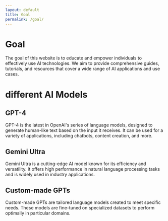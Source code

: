 ```yaml
---
layout: default
title: Goal
permalink: /goal/
---
```


# Goal

The goal of this website is to educate and empower individuals to effectively use AI technologies. We aim to provide comprehensive guides, tutorials, and resources that cover a wide range of AI applications and use cases.

# different AI Models

## GPT-4

GPT-4 is the latest in OpenAI's series of language models, designed to generate human-like text based on the input it receives. It can be used for a variety of applications, including chatbots, content creation, and more.

## Gemini Ultra

Gemini Ultra is a cutting-edge AI model known for its efficiency and versatility. It offers high performance in natural language processing tasks and is widely used in industry applications.

## Custom-made GPTs

Custom-made GPTs are tailored language models created to meet specific needs. These models are fine-tuned on specialized datasets to perform optimally in particular domains.
